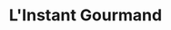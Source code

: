 ---
title: "L'Instant Gourmand"
url: /franconville-la-garenne/linstant-gourmand/
shop: boulangerie
---